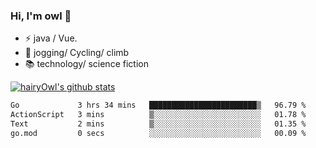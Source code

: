 ### Hi, I'm owl 👋

- ⚡ java / Vue.
- 🏃 jogging/ Cycling/ climb
- 📚 technology/ science fiction

[![hairyOwl's github stats](https://github-readme-stats.vercel.app/api?username=hairyOwl)]()

<!--START_SECTION:waka-->

```txt
Go             3 hrs 34 mins   ████████████████████████▒   96.79 %
ActionScript   3 mins          ▒░░░░░░░░░░░░░░░░░░░░░░░░   01.78 %
Text           2 mins          ▒░░░░░░░░░░░░░░░░░░░░░░░░   01.35 %
go.mod         0 secs          ░░░░░░░░░░░░░░░░░░░░░░░░░   00.09 %
```

<!--END_SECTION:waka-->
